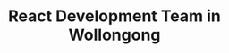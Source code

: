 ---
title: React Development Team in Wollongong
permalink: /landings/locations/wollongong/developer/react
technology: React
location: Wollongong
---